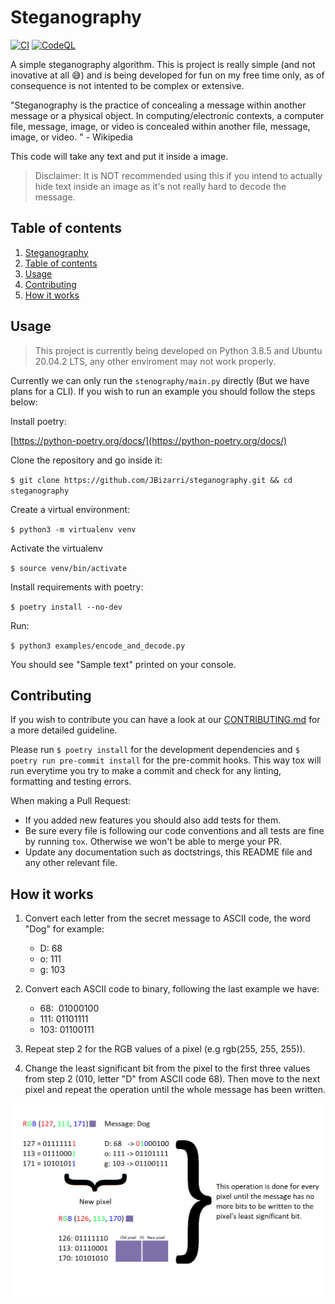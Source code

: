 # Steganography

[![CI](https://github.com/JBizarri/steganography/actions/workflows/on_push_and_pull_request.yaml/badge.svg?branch=master)](https://github.com/JBizarri/steganography/actions/workflows/on_push_and_pull_request.yaml) [![CodeQL](https://github.com/JBizarri/steganography/actions/workflows/codeql-analysis.yml/badge.svg?branch=master)](https://github.com/JBizarri/steganography/actions/workflows/codeql-analysis.yml)

A simple steganography algorithm. This is project is really simple (and not inovative at all 😅) and is being developed for fun on my free time only, as of consequence is not intented to be complex or extensive.

"Steganography is the practice of concealing a message within another message or a physical object. In computing/electronic contexts, a computer file, message, image, or video is concealed within another file, message, image, or video. " - Wikipedia

This code will take any text and put it inside a image.

>Disclaimer: It is NOT recommended using this if you intend to actually hide text inside an image as it's not really hard to decode the message.

## Table of contents

1. [Steganography](#Steganography)
2. [Table of contents](#Table-of-contents)
3. [Usage](#Usage)
4. [Contributing](#Contributing)
5. [How it works](#How-it-works)

## Usage

>This project is currently being developed on Python 3.8.5 and Ubuntu 20.04.2 LTS, any other enviroment may not work properly.

Currently we can only run the `stenography/main.py` directly (But we have plans for a CLI). If you wish to run an example you should follow the steps below:

Install poetry:

[https://python-poetry.org/docs/](https://python-poetry.org/docs/)

Clone the repository and go inside it:

`$ git clone https://github.com/JBizarri/steganography.git && cd steganography`

Create a virtual environment:

`$ python3 -m virtualenv venv`

Activate the virtualenv

`$ source venv/bin/activate`

Install requirements with poetry:

`$ poetry install --no-dev`

Run:

`$ python3 examples/encode_and_decode.py`

You should see "Sample text" printed on your console.

## Contributing

If you wish to contribute you can have a look at our [CONTRIBUTING.md](CONTRIBUTING.md) for a more detailed guideline.

Please run `$ poetry install` for the development dependencies and `$ poetry run pre-commit install` for the pre-commit hooks. This way tox will run everytime you try to make a commit and check for any linting, formatting and testing errors.

When making a Pull Request:

- If you added new features you should also add tests for them.
- Be sure every file is following our code conventions and all tests are fine by running `tox`. Otherwise we won't be able to merge your PR.
- Update any documentation such as doctstrings, this README file and any other relevant file.

## How it works

1. Convert each letter from the secret message to ASCII code, the word "Dog" for example:

    - D: 68
    - o: 111
    - g: 103

2. Convert each ASCII code to binary, following the last example we have:

    - 68: &nbsp;01000100
    - 111: 01101111
    - 103: 01100111

3. Repeat step 2 for the RGB values of a pixel (e.g rgb(255, 255, 255)).

4. Change the least significant bit from the pixel to the first three values from step 2 (010, letter "D" from ASCII code 68). Then move to the next pixel and repeat the operation until the whole message has been written.

![Steganography Process](./docs/resources/steganography.png)
